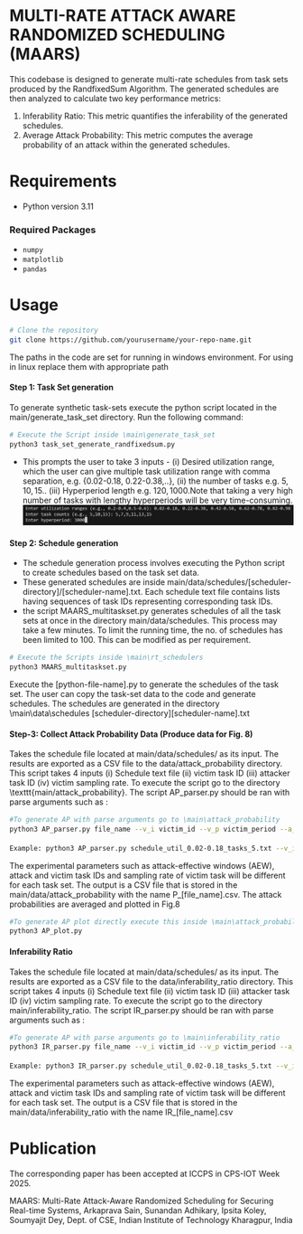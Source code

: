 # MULTI-RATE ATTACK AWARE RANDOMIZED SCHEDULING (MAARS)
This codebase is designed to generate multi-rate schedules from task sets produced by the RandfixedSum Algorithm. The generated schedules are then analyzed to calculate two key performance metrics:
1. Inferability Ratio: This metric quantifies the inferability of the generated schedules.
2. Average Attack Probability: This metric computes the average probability of an attack within the generated schedules.

# Requirements

- Python version 3.11

### Required Packages

- `numpy`
- `matplotlib`
- `pandas`
# Usage

```bash
# Clone the repository
git clone https://github.com/yourusername/your-repo-name.git
```
The paths in the code are set for running in windows environment. For using in linux replace them with appropriate path

#### Step 1: Task Set generation
To generate synthetic task-sets execute the python script located in the main/generate_task_set directory. Run the following command: 
```bash
# Execute the Script inside \main\generate_task_set
python3 task_set_generate_randfixedsum.py
```
* This prompts the user to take 3 inputs - (i) Desired utilization range, which the user can give multiple task utilization range with comma separation, e.g. {0.02-0.18, 0.22-0.38,..}, (ii) the number of tasks e.g. $5,10,15..$ (iii) Hyperperiod length e.g. $120, 1000$.Note that taking a very high number of tasks with lengthy hyperperiods will be very time-consuming. 
![alt text](pic_input.png)


#### Step 2: Schedule generation

* The schedule generation process involves executing the Python script to create schedules based on the task set data. 
* These generated schedules are inside main/data/schedules/[scheduler-directory]/[scheduler-name].txt. Each schedule text file contains lists having sequences of task IDs representing corresponding task IDs. 
* the script MAARS_multitaskset.py generates schedules of all the task sets at once in the directory main/data/schedules. This process may take a few minutes. To limit the running time, the no. of schedules has been limited to 100. This can be modified as per requirement.  

```bash
# Execute the Scripts inside \main\rt_schedulers
python3 MAARS_multitaskset.py
```
Execute the [python-file-name].py to generate the schedules of the task set. The user can copy the task-set data to the code and generate schedules. The schedules are generated in the directory \main\data\schedules \[scheduler-directory]\[scheduler-name].txt

#### Step-3: Collect Attack Probability Data (Produce data for Fig. 8)

Takes the schedule file located at main/data/schedules/ as its input. The results are exported as a CSV file to the data/attack_probability directory. This script takes 4 inputs (i) Schedule text file (ii) victim task ID (iii) attacker task ID (iv) victim sampling rate. To execute the script go to the directory \texttt{main/attack_probability}. The script AP_parser.py should be ran with parse arguments such as : 
```bash
#To generate AP with parse arguments go to \main\attack_probability  
python3 AP_parser.py file_name --v_i victim_id --v_p victim_period --a_i attacker_id

Example: python3 AP_parser.py schedule_util_0.02-0.18_tasks_5.txt --v_i 1 --v_p 20 --a_i 4
```
The experimental parameters such as attack-effective windows (AEW), attack and victim task IDs and sampling rate of victim task will be different for each task set. The output is a CSV file that is stored in the main/data/attack_probability with the name P_[file_name].csv. The attack probabilities are averaged and plotted in Fig.8
```bash
#To generate AP plot directly execute this inside \main\attack_probability 
python3 AP_plot.py
```

#### Inferability Ratio

Takes the schedule file located at main/data/schedules/ as its input. The results are exported as a CSV file to the data/inferability_ratio directory. This script takes 4 inputs (i) Schedule text file (ii) victim task ID (iii) attacker task ID (iv) victim sampling rate. To execute the script go to the directory main/inferability_ratio. The script
IR_parser.py should be ran with parse arguments such as :

```bash
#To generate AP with parse arguments go to \main\inferability_ratio 
python3 IR_parser.py file_name --v_i victim_id --v_p victim_period --a_i attacker_id

Example: python3 IR_parser.py schedule_util_0.02-0.18_tasks_5.txt --v_i 1 --v_p 20 --a_i 4
```
The experimental parameters such as attack-effective windows (AEW), attack and victim task IDs and sampling rate of victim task will be different for each task set. The output is a CSV file that is stored in the main/data/inferability_ratio with the name IR_[file_name].csv



# Publication

The corresponding paper has been accepted at ICCPS in CPS-IOT Week 2025.

MAARS: Multi-Rate Attack-Aware Randomized Scheduling for Securing Real-time Systems, Arkaprava Sain, Sunandan Adhikary, Ipsita Koley, Soumyajit Dey, Dept. of CSE, Indian Institute of Technology Kharagpur, India
